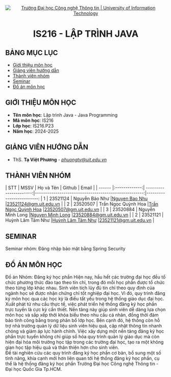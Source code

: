 <p align="center">
  <a href="https://www.uit.edu.vn/" title="Trường Đại học Công nghệ Thông tin" style="border: 5;">
    <img src="https://i.imgur.com/WmMnSRt.png" alt="Trường Đại học Công nghệ Thông tin | University of Information Technology">
  </a>
</p>

<!-- Title -->
<h1 align="center"><b>IS216 - LẬP TRÌNH JAVA</b></h1>



## BẢNG MỤC LỤC
* [ Giới thiệu môn học](#gioithieumonhoc)
* [ Giảng viên hướng dẫn](#giangvien)
* [ Thành viên nhóm](#thanhvien)
* [ Seminar](#seminar)
* [ Đồ án môn học](#doan)


## GIỚI THIỆU MÔN HỌC
<a name="gioithieumonhoc"></a>
* **Tên môn học**: Lập trình Java - Java Programming
* **Mã môn học**: IS216
* **Lớp học**: IS216.P23
* **Năm học**: 2024-2025


## GIẢNG VIÊN HƯỚNG DẪN
<a name="giangvien"></a>
* ThS. **Tạ Việt Phương** - *phuongtv@uit.edu.vn*


## THÀNH VIÊN NHÓM
<a name="thanhvien"></a>
| STT    | MSSV          | Họ và Tên              | Github                                               | Email                   |
| ------ |:-------------:| ----------------------:|-----------------------------------------------------:|-------------------------:
| 1      | 23521124      | Nguyễn Bảo Như     |[Nguyen Bao Nhu](https://github.com/ray1130)            |23521124@gm.uit.edu.vn   |
| 2      | 23520507      | Trần Ngọc Quỳnh Hoa        |[Trần Ngọc Quỳnh Hoa](https://github.com/nhims79)     |23520507@gm.uit.edu.vn   |
| 3      | 23520884    | Nguyễn Minh Long      |[Nguyen Minh Long](https://github.com/oolongc2)               |23520884@gm.uit.edu.vn   |
| 2      | 23521121      | Huỳnh Lâm Tâm Như   |[Huỳnh Lâm Tâm Như](https://github.com/NhuHuynh-252)          |23521121@gm.uit.edu.vn   |


## SEMINAR
<a name="seminar"></a>
Seminar nhóm: Đăng nhập bảo mặt bằng Spring Security


## ĐỒ ÁN MÔN HỌC
<a name="doan"></a>
Đồ án Nhóm: Đăng ký học phần
Hiện nay, hầu hết các trường đại học đều tổ chức phương thức đào tạo theo tín chỉ, 
trong đó mỗi học phần được tổ chức theo từng lớp khác nhau. Sinh viên tích lũy đủ 
tín chỉ theo quy định của ngành học sẽ được nhận chứng chỉ tốt nghiệp đại học. Vì 
đó, quy trình đăng ký môn học qua các học kỳ là điều tất yếu trong hệ thống giáo dục 
đại học.  
Xuất phát từ nhu cầu thực tế, việc phát triển hệ thống đăng ký học phần trực tuyến 
là cực kỳ cần thiết. Nền tảng này giúp sinh viên dễ dàng lựa chọn môn học và sắp xếp 
thời khóa biểu theo nhu cầu cá nhân, đồng thời đảm bảo tính công bằng trong phân 
bổ lớp học. Bên cạnh đó, hệ thống còn hỗ trợ nhà trường quản lý dữ liệu sinh viên 
hiệu quả, cập nhật thông tin nhanh chóng và giảm áp lực hành chính. Việc xây dựng 
một nền tảng đăng ký học phần trực tuyến không chỉ giúp số hóa quy trình quản lý 
giáo dục mà còn hiện đại hóa môi trường học tập trong các trường đại học, tạo ra một 
không gian học tập hiệu quả và thân thiện hơn cho sinh viên.  
Đề tài nghiên cứu các quy trình đăng ký học phần cơ bản, bổ sung một số tính 
năng, khía cạnh mới hơn liên quan tới hệ thống đăng ký học phần, cụ thể là hệ thống 
đăng ký học phần Trường Đại học Công nghệ Thông tin - Đại học Quốc Gia Tp.HCM. 
